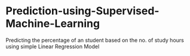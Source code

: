 # Prediction-using-Supervised-Machine-Learning
Predicting the percentage of an student based on the no. of study hours using simple Linear Regression Model
